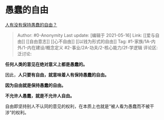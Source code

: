 # 愚蠢的自由
[人有没有保持愚蠢的自由？](https://www.zhihu.com/question/271907668/answer/1609668502)

> Author: #0-Anonymity
> Last update: [编辑于 2021-05-16]
> Link: [[爱与自由]] [[自由意志]] [[心不自由]] [[以钱为形式的自由]]
> Tag: #1-家族/1A-内外/1-内在建设/概念定义 #2-事业/2A-功夫/2-核心能力/2f-学逻辑 
> 评论区:
> 泛讨论:

**任何人类的意见在绝对意义上都是愚蠢的。**

因此，**人只要有自由，就意味着人有保持愚蠢的自由。**

**因为自由就是保持愚蠢的自由。**

**不允许人愚蠢，就是不允许人自由。**

自由即坚持别人不认同的意见的权利，在本质上也就是“被人看为愚蠢而不被干涉”的权利。
